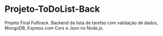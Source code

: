 # Projeto-ToDoList-Back
Projeto Final Fulltrack. Backend da lista de tarefas com validação de dados, MongoDB, Express com Cors e Json no Node.js.
